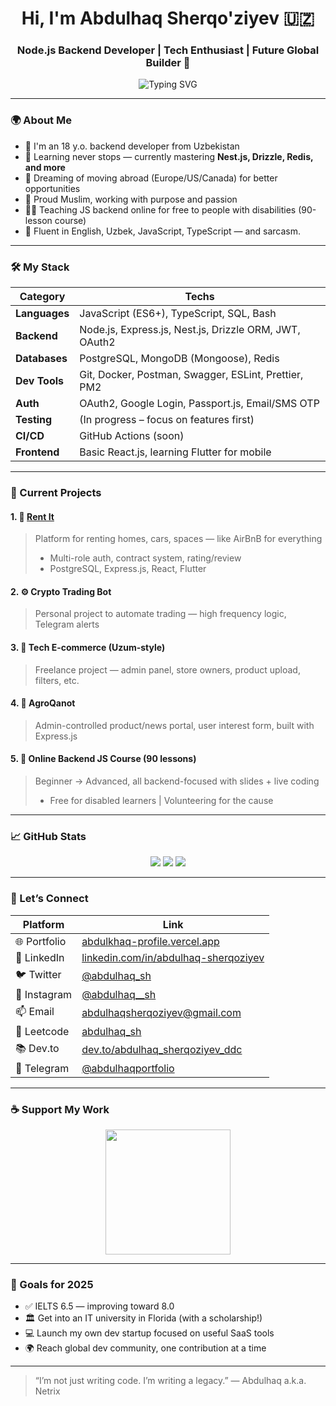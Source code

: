 <h1 align="center">Hi, I'm Abdulhaq Sherqo'ziyev 🇺🇿</h1>
<h3 align="center">Node.js Backend Developer | Tech Enthusiast | Future Global Builder 🚀</h3>

<p align="center">
  <img src="https://readme-typing-svg.demolab.com?font=Fira+Code&pause=1000&center=true&vCenter=true&width=435&lines=Backend+Dev+with+a+Vision+%F0%9F%94%AE;Building+Real+Projects%2C+Changing+Real+Lives;Teaching+JS+to+the+Next+Gen+%F0%9F%95%BA%EF%B8%8F;Chasing+Dreams+%F0%9F%9A%80+One+Line+of+Code+at+a+Time" alt="Typing SVG" />
</p>

---

### 🌍 About Me

- 🧠 I'm an 18 y.o. backend developer from Uzbekistan  
- 🌱 Learning never stops — currently mastering **Nest.js, Drizzle, Redis, and more**
- 🛫 Dreaming of moving abroad (Europe/US/Canada) for better opportunities
- 🤲 Proud Muslim, working with purpose and passion
- 👨‍🏫 Teaching JS backend online for free to people with disabilities (90-lesson course)
- 💬 Fluent in English, Uzbek, JavaScript, TypeScript — and sarcasm.

---

### 🛠️ My Stack

| Category       | Techs                                                                 |
|----------------|-----------------------------------------------------------------------|
| **Languages**  | JavaScript (ES6+), TypeScript, SQL, Bash                              |
| **Backend**    | Node.js, Express.js, Nest.js, Drizzle ORM, JWT, OAuth2                |
| **Databases**  | PostgreSQL, MongoDB (Mongoose), Redis                                 |
| **Dev Tools**  | Git, Docker, Postman, Swagger, ESLint, Prettier, PM2                  |
| **Auth**       | OAuth2, Google Login, Passport.js, Email/SMS OTP                      |
| **Testing**    | (In progress – focus on features first)                               |
| **CI/CD**      | GitHub Actions (soon)                                                 |
| **Frontend**   | Basic React.js, learning Flutter for mobile                           |

---

### 🚧 Current Projects

#### 1. 💼 [**Rent It**](https://your-project-url.com)
> Platform for renting homes, cars, spaces — like AirBnB for everything  
> - Multi-role auth, contract system, rating/review  
> - PostgreSQL, Express.js, React, Flutter

#### 2. ⚙️ **Crypto Trading Bot**
> Personal project to automate trading — high frequency logic, Telegram alerts

#### 3. 🛒 **Tech E-commerce (Uzum-style)**
> Freelance project — admin panel, store owners, product upload, filters, etc.

#### 4. 🚀 **AgroQanot**
> Admin-controlled product/news portal, user interest form, built with Express.js

#### 5. 🧠 **Online Backend JS Course** (90 lessons)
> Beginner → Advanced, all backend-focused with slides + live coding  
> - Free for disabled learners | Volunteering for the cause

---

### 📈 GitHub Stats

<p align="center">
  <img src="https://github-readme-stats.vercel.app/api?username=abdulhaqsherqoziyev&show_icons=true&theme=tokyonight&count_private=true" />
  <img src="https://github-readme-streak-stats.herokuapp.com/?user=abdulhaqsherqoziyev&theme=tokyonight" />
  <img src="https://github-readme-stats.vercel.app/api/top-langs/?username=abdulhaqsherqoziyev&layout=compact&theme=tokyonight" />
</p>

---

### 🔗 Let’s Connect

| Platform      | Link                                                                 |
|---------------|----------------------------------------------------------------------|
| 🌐 Portfolio  | [abdulkhaq-profile.vercel.app](https://abdulkhaq-profile.vercel.app) |
| 💼 LinkedIn   | [linkedin.com/in/abdulhaq-sherqoziyev](https://www.linkedin.com/in/abdulhaq-sherqoziyev/) |
| 🐦 Twitter    | [@abdulhaq_sh](https://twitter.com/abdulhaq_sh)                      |
| 📸 Instagram  | [@abdulhaq__sh](https://www.instagram.com/abdulhaq__sh/)             |
| 📫 Email      | abdulhaqsherqoziyev@gmail.com                                        |
| 🧠 Leetcode   | [abdulhaq_sh](https://leetcode.com/u/abdulhaq_sh/)                   |
| 📚 Dev.to     | [dev.to/abdulhaq_sherqoziyev_ddc](https://dev.to/abdulhaq_sherqoziyev_ddc) |
| 📢 Telegram   | [@abdulhaqportfolio](https://t.me/abdulhaqportfolio)                |

---

### ☕ Support My Work

<p align="center">
  <a href="https://buymeacoffee.com/abdulhaqsherqoziyev">
    <img src="https://cdn.buymeacoffee.com/buttons/v2/default-yellow.png" width="200" />
  </a>
</p>

---

### 🎯 Goals for 2025

- ✅ IELTS 6.5 — improving toward 8.0  
- 🏛️ Get into an IT university in Florida (with a scholarship!)  
- 💻 Launch my own dev startup focused on useful SaaS tools  
- 🌍 Reach global dev community, one contribution at a time

---

> “I’m not just writing code. I’m writing a legacy.” — Abdulhaq a.k.a. Netrix

